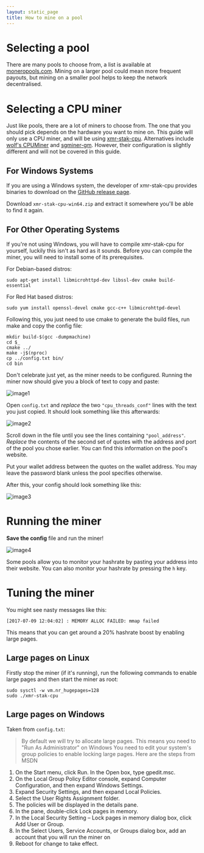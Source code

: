 ```yaml
---
layout: static_page
title: How to mine on a pool
---
```

# Selecting a pool

There are many pools to choose from, a list is available at
[moneropools.com](https://moneropools.com). Mining on a larger pool could mean
more frequent payouts, but mining on a smaller pool helps to keep the network
decentralised.

# Selecting a CPU miner

Just like pools, there are a lot of miners to choose from. The one that you
should pick depends on the hardware you want to mine on. This guide will only
use a CPU miner, and will be using
[xmr-stak-cpu](https://github.com/fireice-uk/xmr-stak-cpu). Alternatives include
[wolf's CPUMiner](https://github.com/wolf9466/cpuminer-multi) and
[sgminer-gm](https://github.com/genesismining/sgminer-gm). However, their
configuration is slightly different and will not be covered in this guide.

## For Windows Systems

If you are using a Windows system, the developer of xmr-stak-cpu provides
binaries to download on the
[GitHub release page](https://github.com/fireice-uk/xmr-stak-cpu/releases).

Download `xmr-stak-cpu-win64.zip` and extract it somewhere you'll be able to
find it again.

## For Other Operating Systems

If you're not using Windows, you will have to compile xmr-stak-cpu for yourself,
luckily this isn't as hard as it sounds. Before you can compile the miner, you
will need to install some of its prerequisites.

For Debian-based distros:

    sudo apt-get install libmicrohttpd-dev libssl-dev cmake build-essential

For Red Hat based distros:

	sudo yum install openssl-devel cmake gcc-c++ libmicrohttpd-devel

<!-- TODO: Add dependencies for other operating systems? -->

Following this, you just need to use cmake to generate the build files, run
make and copy the config file:

    mkdir build-$(gcc -dumpmachine)
	cd $_
	cmake ../
	make -j$(nproc)
	cp ../config.txt bin/
	cd bin

Don't celebrate just yet, as the miner needs to be configured. Running the miner
now should give you a block of text to copy and paste:

![image1](png/mine_to_pool/1.png)

Open `config.txt` and *replace* the two `"cpu_threads_conf"` lines with the text
you just copied. It should look something like this afterwards:

![image2](png/mine_to_pool/2.png)

Scroll down in the file until you see the lines containing `"pool_address"`.
*Replace* the contents of the second set of quotes with the address and port of
the pool you chose earlier. You can find this information on the pool's website.

Put your wallet address between the quotes on the wallet address. You may leave
the password blank unless the pool specifies otherwise.

After this, your config should look something like this:

![image3](png/mine_to_pool/3.png)

# Running the miner

**Save the config** file and run the miner!

![image4](png/mine_to_pool/4.png)

Some pools allow you to monitor your hashrate by pasting your address into their
website. You can also monitor your hashrate by pressing the `h` key.

# Tuning the miner

You might see nasty messages like this:

	[2017-07-09 12:04:02] : MEMORY ALLOC FAILED: mmap failed

This means that you can get around a 20% hashrate boost by enabling large pages.

## Large pages on Linux

Firstly stop the miner (if it's running), run the following commands to enable
large pages and then start the miner as root:

	sudo sysctl -w vm.nr_hugepages=128
	sudo ./xmr-stak-cpu

## Large pages on Windows

Taken from `config.txt`:

>By default we will try to allocate large pages. This means you need to "Run As Administrator" on Windows
You need to edit your system's group policies to enable locking large pages. Here are the steps from MSDN
1. On the Start menu, click Run. In the Open box, type gpedit.msc.
2. On the Local Group Policy Editor console, expand Computer Configuration, and then expand Windows Settings.
3. Expand Security Settings, and then expand Local Policies.
4. Select the User Rights Assignment folder.
5. The policies will be displayed in the details pane.
6. In the pane, double-click Lock pages in memory.
7. In the Local Security Setting – Lock pages in memory dialog box, click Add User or Group.
8. In the Select Users, Service Accounts, or Groups dialog box, add an account that you will run the miner on
9. Reboot for change to take effect.

